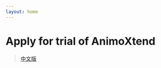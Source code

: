```yaml
---
layout: home
---
```


<script setup lang="ts">
import RegisterForm from '@/theme/components/RegisterForm.vue'
</script>

# Apply for trial of AnimoXtend

> [中文版](../zh/_register.md)

<RegisterForm locale="en" />
